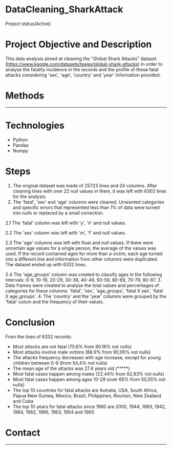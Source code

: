 # DataCleaning_SharkAttack
  Project status(Active)
  
# Project Objective and Description
  This data analysis aimed at cleaning the "Global Shark Attacks" dataset (https://www.kaggle.com/datasets/teajay/global-shark-attacks) in order to analyse the fatality incidence in the records and the profile of these fatal attacks considering 'sex', 'age', 'country' and 'year' information provided. 
  
# Methods
 *****

# Technologies 
  - Python
  - Pandas
  - Numpy

# Steps
  1. The original dataset was made of 25723 lines and 24 columns. After cleaning lines with over 22 null values in them, it was left with 6302 lines for the analysis.
  2. The 'fatal', 'sex' and 'age' columns were cleaned. Unwanted categories and specific errors that represented less than 1% of data were turned into nulls or replaced by a small correction.
  
  2.1 The 'fatal' column was left with 'y', 'n' and null values. 
  
  2.2 The 'sex' column was left with 'm', 'f' and null values.
  
  2.3 The 'age' columns was left with float and null values. If there were uncertain age values for a single person, the average of the values was used. If the record contained ages for more than a victim, each age turned into a different line and information from other columns were duplicated. The dataset ended up with 6332 lines.
  
  2.4 The 'age_groups' column was created to classify ages in the following intervals: 0-9, 10-19, 20-29, 30-39, 40-49, 50-59, 60-69, 70-79, 80-87.
  3. Data frames were created to analyse the total values and percentages of categories for these columns: 'fatal', 'sex', 'age_groups', 'fatal X sex', 'fatal X age_groups'.
  4. The 'country' and the 'year' columns were grouped by the 'fatal' colum and the frequency of their values.   

# Conclusion
  From the lines of 6332 records: 
   - Most attacks are not fatal (75.6% from 90.16% not nulls)
   - Most attacks involve male victims (88.9% from 90,95% not nulls)
   - The attacks frequency decreases with age increase, except for young children between 0-9 (from 54,4% not nulls)
   - The mean age of the attacks was 27.4 years old (*****)
   - Most fatal cases happen among males (22.44% from 82,83% not nulls)
   - Most fatal cases happen among ages 10-29 (over 65% from 50,55% not nulls)
   - The top 10 countries for fatal attacks are Autralia, USA, South Africa, Papua New Guinea, Mexico, Brazil, Philippines, Reunion, New Zealand and Cuba
   - The top 10 years for fatal attacks since 1960 are 2000, 1944, 1993, 1942, 1964, 1962, 1966, 1963, 1954 and 1960
   
# Contact
  ******

